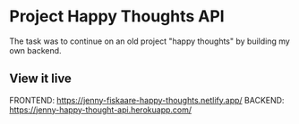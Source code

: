 # Project Happy Thoughts API
The task was to continue on an old project "happy thoughts" by building my own backend. 

## View it live

FRONTEND: https://jenny-fiskaare-happy-thoughts.netlify.app/
BACKEND: https://jenny-happy-thought-api.herokuapp.com/ 
